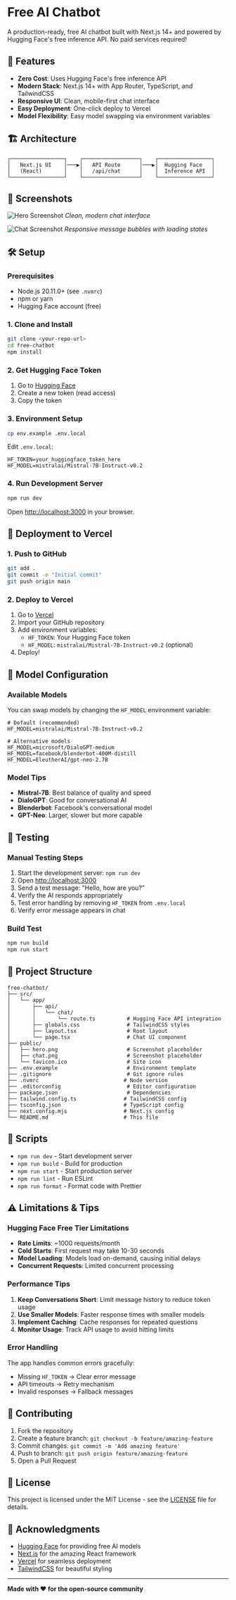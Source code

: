 # Free AI Chatbot

A production-ready, free AI chatbot built with Next.js 14+ and powered by Hugging Face's free inference API. No paid services required!

## 🚀 Features

- **Zero Cost**: Uses Hugging Face's free inference API
- **Modern Stack**: Next.js 14+ with App Router, TypeScript, and TailwindCSS
- **Responsive UI**: Clean, mobile-first chat interface
- **Easy Deployment**: One-click deploy to Vercel
- **Model Flexibility**: Easy model swapping via environment variables

## 🏗️ Architecture

```
┌─────────────────┐    ┌──────────────────┐    ┌─────────────────┐
│   Next.js UI    │───▶│   API Route      │───▶│  Hugging Face   │
│   (React)       │    │   /api/chat      │    │  Inference API  │
└─────────────────┘    └──────────────────┘    └─────────────────┘
```

## 📸 Screenshots

![Hero Screenshot](./public/hero.png)
*Clean, modern chat interface*

![Chat Screenshot](./public/chat.png)
*Responsive message bubbles with loading states*

## 🛠️ Setup

### Prerequisites

- Node.js 20.11.0+ (see `.nvmrc`)
- npm or yarn
- Hugging Face account (free)

### 1. Clone and Install

```bash
git clone <your-repo-url>
cd free-chatbot
npm install
```

### 2. Get Hugging Face Token

1. Go to [Hugging Face](https://huggingface.co/settings/tokens)
2. Create a new token (read access)
3. Copy the token

### 3. Environment Setup

```bash
cp env.example .env.local
```

Edit `.env.local`:
```env
HF_TOKEN=your_huggingface_token_here
HF_MODEL=mistralai/Mistral-7B-Instruct-v0.2
```

### 4. Run Development Server

```bash
npm run dev
```

Open [http://localhost:3000](http://localhost:3000) in your browser.

## 🚀 Deployment to Vercel

### 1. Push to GitHub

```bash
git add .
git commit -m "Initial commit"
git push origin main
```

### 2. Deploy to Vercel

1. Go to [Vercel](https://vercel.com)
2. Import your GitHub repository
3. Add environment variables:
   - `HF_TOKEN`: Your Hugging Face token
   - `HF_MODEL`: `mistralai/Mistral-7B-Instruct-v0.2` (optional)
4. Deploy!

## 🔧 Model Configuration

### Available Models

You can swap models by changing the `HF_MODEL` environment variable:

```env
# Default (recommended)
HF_MODEL=mistralai/Mistral-7B-Instruct-v0.2

# Alternative models
HF_MODEL=microsoft/DialoGPT-medium
HF_MODEL=facebook/blenderbot-400M-distill
HF_MODEL=EleutherAI/gpt-neo-2.7B
```

### Model Tips

- **Mistral-7B**: Best balance of quality and speed
- **DialoGPT**: Good for conversational AI
- **Blenderbot**: Facebook's conversational model
- **GPT-Neo**: Larger, slower but more capable

## 🧪 Testing

### Manual Testing Steps

1. Start the development server: `npm run dev`
2. Open [http://localhost:3000](http://localhost:3000)
3. Send a test message: "Hello, how are you?"
4. Verify the AI responds appropriately
5. Test error handling by removing `HF_TOKEN` from `.env.local`
6. Verify error message appears in chat

### Build Test

```bash
npm run build
npm run start
```

## 📁 Project Structure

```
free-chatbot/
├── src/
│   └── app/
│       ├── api/
│       │   └── chat/
│       │       └── route.ts          # Hugging Face API integration
│       ├── globals.css               # TailwindCSS styles
│       ├── layout.tsx                # Root layout
│       └── page.tsx                  # Chat UI component
├── public/
│   ├── hero.png                      # Screenshot placeholder
│   ├── chat.png                      # Screenshot placeholder
│   └── favicon.ico                   # Site icon
├── .env.example                      # Environment template
├── .gitignore                        # Git ignore rules
├── .nvmrc                           # Node version
├── .editorconfig                     # Editor configuration
├── package.json                      # Dependencies
├── tailwind.config.ts               # TailwindCSS config
├── tsconfig.json                    # TypeScript config
├── next.config.mjs                  # Next.js config
└── README.md                        # This file
```

## 🔧 Scripts

- `npm run dev` - Start development server
- `npm run build` - Build for production
- `npm run start` - Start production server
- `npm run lint` - Run ESLint
- `npm run format` - Format code with Prettier

## ⚠️ Limitations & Tips

### Hugging Face Free Tier Limitations

- **Rate Limits**: ~1000 requests/month
- **Cold Starts**: First request may take 10-30 seconds
- **Model Loading**: Models load on-demand, causing initial delays
- **Concurrent Requests**: Limited concurrent processing

### Performance Tips

1. **Keep Conversations Short**: Limit message history to reduce token usage
2. **Use Smaller Models**: Faster response times with smaller models
3. **Implement Caching**: Cache responses for repeated questions
4. **Monitor Usage**: Track API usage to avoid hitting limits

### Error Handling

The app handles common errors gracefully:
- Missing `HF_TOKEN` → Clear error message
- API timeouts → Retry mechanism
- Invalid responses → Fallback messages

## 🤝 Contributing

1. Fork the repository
2. Create a feature branch: `git checkout -b feature/amazing-feature`
3. Commit changes: `git commit -m 'Add amazing feature'`
4. Push to branch: `git push origin feature/amazing-feature`
5. Open a Pull Request

## 📄 License

This project is licensed under the MIT License - see the [LICENSE](LICENSE) file for details.

## 🙏 Acknowledgments

- [Hugging Face](https://huggingface.co) for providing free AI models
- [Next.js](https://nextjs.org) for the amazing React framework
- [Vercel](https://vercel.com) for seamless deployment
- [TailwindCSS](https://tailwindcss.com) for beautiful styling

---

**Made with ❤️ for the open-source community**